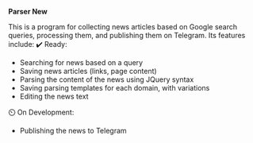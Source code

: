 **Parser New**

This is a program for collecting news articles based on Google search queries, processing them, and publishing them on Telegram. Its features include:
✔️ Ready: 
+ Searching for news based on a query
+ Saving news articles (links, page content)
+ Parsing the content of the news using JQuery syntax
+ Saving parsing templates for each domain, with variations
+ Editing the news text

⏲️ On Development:
- Publishing the news to Telegram
